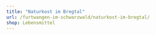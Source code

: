 ```yaml
---
title: "Naturkost im Bregtal"
url: /furtwangen-im-schwarzwald/naturkost-im-bregtal/
shop: Lebensmittel
---
```

